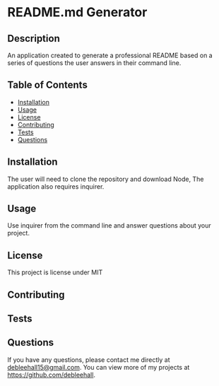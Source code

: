 # README.md Generator
  
  ## Description
  An application created to generate a professional README based on a series of questions the user answers in their command line.

  ## Table of Contents
  * [Installation](#installation)
  * [Usage](#usage)
  * [License](#license)
  * [Contributing](#contributing)
  * [Tests](#tests)
  * [Questions](#questions)
  
  ## Installation 
  The user will need to clone the repository and download Node, The application also requires inquirer.

  ## Usage 
  Use inquirer from the command line and answer questions about your project.

  ## License 
  This project is license under MIT

  ## Contributing 
  

  ## Tests
  

  ## Questions
  If you have any questions, please contact me directly at debleehall15@gmail.com. You can view more of my projects at https://github.com/debleehall.
  